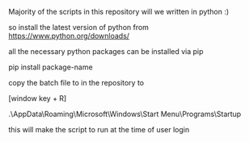Majority of the scripts in this repository will we written in python :)

so install the latest version of python from 
https://www.python.org/downloads/

all the necessary python packages can be installed via pip

pip install package-name

copy the batch file to in the repository to 

[window key + R]

.\AppData\Roaming\Microsoft\Windows\Start Menu\Programs\Startup

this will make the script to run at the time of user login
